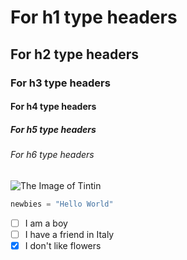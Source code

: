 # For h1 type headers
## For h2 type headers
### For h3 type headers
#### For h4 type headers
##### For h5 type headers
###### For h6 type headers
![The Image of Tintin](https://octodex.github.com/images/yaktocat.png)
``` Python
newbies = "Hello World"
```
- [ ] I am a boy
- [ ] I have a friend in Italy
- [x] I don't like flowers
